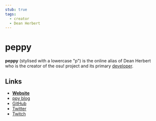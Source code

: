 ```yaml
---
stub: true
tags:
  - creator
  - Dean Herbert
---
```


# peppy

**peppy** (stylised with a lowercase "p") is the online alias of Dean Herbert who is the creator of the osu! project and its primary [developer](/wiki/People/The_Team/Developers).

## Links

- **[Website](https://ppy.sh/)**
- [ppy blog](https://blog.ppy.sh/)
- [GitHub](https://github.com/peppy "GitHub")
- [Twitter](https://twitter.com/ppy "Twitter")
- [Twitch](https://www.twitch.tv/ppy "Twitch")
